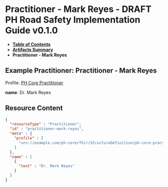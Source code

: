 # Practitioner - Mark Reyes - DRAFT PH Road Safety Implementation Guide v0.1.0

* [**Table of Contents**](toc.md)
* [**Artifacts Summary**](artifacts.md)
* **Practitioner - Mark Reyes**

## Example Practitioner: Practitioner - Mark Reyes

Profile: [PH Core Practitioner](https://build.fhir.org/ig/UP-Manila-SILab/ph-core/StructureDefinition-ph-core-practitioner.html)

**name**: Dr. Mark Reyes



## Resource Content

```json
{
  "resourceType" : "Practitioner",
  "id" : "practitioner-mark-reyes",
  "meta" : {
    "profile" : [
      "urn://example.com/ph-core/fhir/StructureDefinition/ph-core-practitioner"
    ]
  },
  "name" : [
    {
      "text" : "Dr. Mark Reyes"
    }
  ]
}

```
